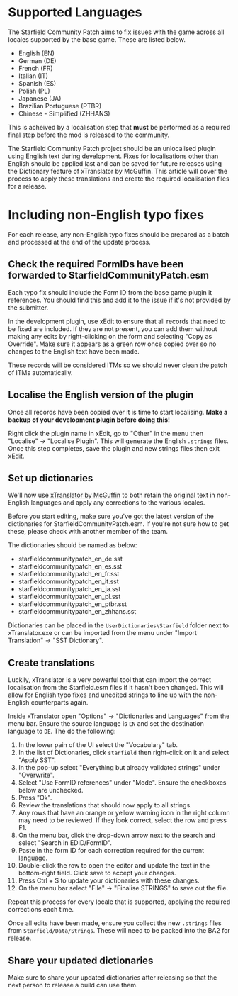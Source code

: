 # Supported Languages

The Starfield Community Patch aims to fix issues with the game across all locales supported by the base game. These are listed below.

- English (EN)
- German (DE)
- French (FR)
- Italian (IT)
- Spanish (ES)
- Polish (PL)
- Japanese (JA)
- Brazilian Portuguese (PTBR)
- Chinese - Simplified (ZHHANS)

This is acheived by a localisation step that **must** be performed as a required final step before the mod is released to the community.

The Starfield Community Patch project should be an unlocalised plugin using English text during development. Fixes for localisations other than English should be applied last and can be saved for future releases using the Dictionary feature of xTranslator by McGuffin. This article will cover the process to apply these translations and create the required localisation files for a release. 

# Including non-English typo fixes
For each release, any non-English typo fixes should be prepared as a batch and processed at the end of the update process.

## Check the required FormIDs have been forwarded to StarfieldCommunityPatch.esm
Each typo fix should include the Form ID from the base game plugin it references. You should find this and add it to the issue if it's not provided by the submitter. 

In the development plugin, use xEdit to ensure that all records that need to be fixed are included. If they are not present, you can add them without making any edits by right-clicking on the form and selecting "Copy as Override". Make sure it appears as a green row once copied over so no changes to the English text have been made.

These records will be considered ITMs so we should never clean the patch of ITMs automatically. 

## Localise the English version of the plugin
Once all records have been copied over it is time to start localising. **Make a backup of your development plugin before doing this!**

Right click the plugin name in xEdit, go to "Other" in the menu then "Localise" -> "Localise Plugin". This will generate the English `.strings` files. Once this step completes, save the plugin and new strings files then exit xEdit.

## Set up dictionaries
We'll now use [xTranslator by McGuffin](https://www.nexusmods.com/starfield/mods/313) to both retain the original text in non-English languages and apply any corrections to the various locales. 

Before you start editing, make sure you've got the latest version of the dictionaries for StarfieldCommunityPatch.esm. If you're not sure how to get these, please check with another member of the team. 

The dictionaries should be named as below:

- starfieldcommunitypatch_en_de.sst
- starfieldcommunitypatch_en_es.sst
- starfieldcommunitypatch_en_fr.sst
- starfieldcommunitypatch_en_it.sst
- starfieldcommunitypatch_en_ja.sst
- starfieldcommunitypatch_en_pl.sst
- starfieldcommunitypatch_en_ptbr.sst
- starfieldcommunitypatch_en_zhhans.sst


Dictionaries can be placed in the `UserDictionaries\Starfield` folder next to xTranslator.exe or can be imported from the menu under "Import Translation" -> "SST Dictionary". 

## Create translations

Luckily, xTranslator is a very powerful tool that can import the correct localisation from the Starfield.esm files if it hasn't been changed. This will allow for English typo fixes and unedited strings to line up with the non-English counterparts again.

Inside xTranslator open "Options" -> "Dictionaries and Languages" from the menu bar. Ensure the source language is `EN` and set the destination language to `DE`. The do the following:

1. In the lower pain of the UI select the "Vocabulary" tab. 
2. In the list of Dictionaries, click `starfield` then right-click on it and select "Apply SST".
3. In the pop-up select "Everything but already validated strings" under "Overwrite".
4. Select "Use FormID references" under "Mode". Ensure the checkboxes below are unchecked.
5. Press "Ok".
6. Review the translations that should now apply to all strings. 
7. Any rows that have an orange or yellow warning icon in the right column may need to be reviewed. If they look correct, select the row and press F1.
8. On the menu bar, click the drop-down arrow next to the search and select "Search in EDID/FormID".
9. Paste in the form ID for each correction required for the current language.
10. Double-click the row to open the editor and update the text in the bottom-right field. Click save to accept your changes.
11. Press Ctrl + S to update your dictionaries with these changes.
12. On the menu bar select "File" -> "Finalise STRINGS" to save out the file.

Repeat this process for every locale that is supported, applying the required corrections each time. 

Once all edits have been made, ensure you collect the new `.strings` files from `Starfield/Data/Strings`. These will need to be packed into the BA2 for release. 

## Share your updated dictionaries
Make sure to share your updated dictionaries after releasing so that the next person to release a build can use them. 